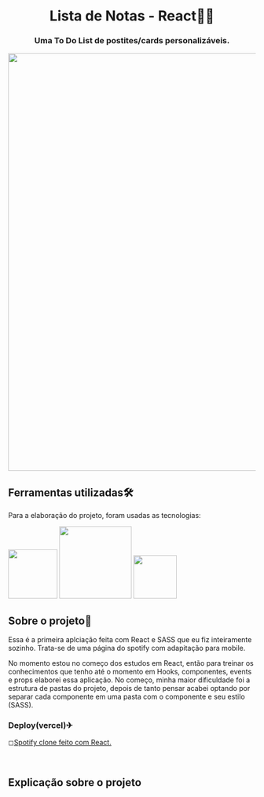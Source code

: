 <div> 
  <h1 align="center">Lista de Notas - React👨‍💻</h1> 
</div>

<div>
  <h3 align="center">Uma To Do List de postites/cards personalizáveis.</h3>
</div>

<div align='center'>
	<img src= "https://github.com/WillianOL/List-of-notes/assets/112639055/578d2607-a282-4478-ba85-3e33d96e203a" width='850px'>
</div>

## Ferramentas utilizadas🛠️

<div>
	<p>Para a elaboração do projeto, foram usadas as tecnologias:</p>
  <div>
    <img src= "https://img.shields.io/badge/React-20232A?style=for-the-badge&logo=react&logoColor=61DAFB" width='100px'>
    <img src= "https://img.shields.io/badge/JavaScript-323330?style=for-the-badge&logo=javascript&logoColor=F7DF1E" width='147px'>
    <img src= "https://img.shields.io/badge/Sass-CC6699?style=for-the-badge&logo=sass&logoColor=white" width='88px'>
  </div>
</div>



<div>
	<h2>Sobre o projeto📃</h2>
	<p>Essa é a primeira aplciação feita com React e SASS que eu fiz inteiramente sozinho. Trata-se de uma página do spotify com adapitação para mobile.</p>
	<p>No momento estou no começo dos estudos em React, então para treinar os conhecimentos que tenho até o momento em Hooks, componentes, events e props elaborei essa aplicação. No começo, minha maior dificuldade foi a estrutura de pastas do projeto, depois de tanto pensar acabei optando por separar cada componente em uma pasta com o componente e seu estilo (SASS).</p>
</div>

<div>
 <p></p>
</div>
 
### Deploy(vercel)✈

◻<a href="https://spotify-clone-zeta-kohl.vercel.app/">Spotify clone feito com React.</a>

&nbsp;
&nbsp;

## Explicação sobre o projeto
